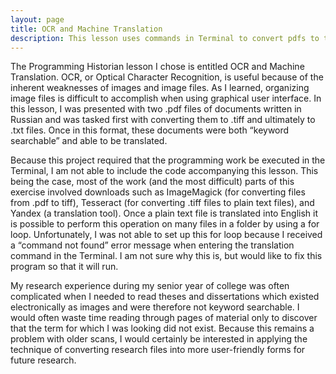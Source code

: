 ```yaml
---
layout: page
title: OCR and Machine Translation
description: This lesson uses commands in Terminal to convert pdfs to tiff files and ultimately to txt files.  Once in this format, files are keyword searchable and can be translated using Yandex. 
---
```


The Programming Historian lesson I chose is entitled OCR and Machine Translation.  OCR, or Optical Character Recognition, is useful because of the inherent weaknesses of images and image files.  As I learned, organizing image files is difficult to accomplish when using graphical user interface.  In this lesson, I was presented with two .pdf files of documents written in Russian and was tasked first with converting them to .tiff and ultimately to .txt files.  Once in this format, these documents were both “keyword searchable” and able to be translated.   

Because this project required that the programming work be executed in the Terminal, I am not able to include the code accompanying this lesson.  This being the case, most of the work (and the most difficult) parts of this exercise involved downloads such as ImageMagick (for converting files from .pdf to tiff), Tesseract (for converting .tiff files to plain text files), and Yandex (a translation tool).  Once a plain text file is translated into English it is possible to perform this operation on many files in a folder by using a for loop.  Unfortunately, I was not able to set up this for loop because I received a “command not found” error message when entering the translation command in the Terminal.  I am not sure why this is, but would like to fix this program so that it will run.  

My research experience during my senior year of college was often complicated when I needed to read theses and dissertations which existed electronically as images and were therefore not keyword searchable.  I would often waste time reading through pages of material only to discover that the term for which I was looking did not exist.  Because this remains a problem with older scans, I would certainly be interested in applying the technique of converting research files into more user-friendly forms for future research.